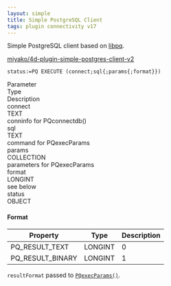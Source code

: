 ```yaml
---
layout: simple
title: Simple PostgreSQL Client
tags: plugin connectivity v17
---
```


Simple PostgreSQL client based on [libpq](https://www.postgresql.org). 

<!--more-->

[miyako/4d-plugin-simple-postgres-client-v2](https://github.com/miyako/4d-plugin-simple-postgres-client-v2/)

```
status:=PQ EXECUTE (connect;sql{;params{;format}})
```

<div class="grid">
  <div class="syntax-th cell cell--2">Parameter</div>
  <div class="syntax-th cell cell--2">Type</div>
  <div class="syntax-th cell cell--8">Description</div>
  <div class="syntax-td cell cell--2">connect</div>
  <div class="syntax-td cell cell--2">TEXT</div>
  <div class="syntax-td cell cell--8">conninfo for PQconnectdb()</div>
  <div class="syntax-td cell cell--2">sql</div>
  <div class="syntax-td cell cell--2">TEXT</div>
  <div class="syntax-td cell cell--8">command for PQexecParams</div>   
  <div class="syntax-td cell cell--2">params</div>
  <div class="syntax-td cell cell--2">COLLECTION</div>
  <div class="syntax-td cell cell--8">parameters for PQexecParams</div>    
  <div class="syntax-td cell cell--2">format</div>
  <div class="syntax-td cell cell--2">LONGINT</div>
  <div class="syntax-td cell cell--8">see below</div>    
  <div class="syntax-td cell cell--2">status</div>
  <div class="syntax-td cell cell--2">OBJECT</div>
  <div class="syntax-td cell cell--8"></div>      
</div> 

#### Format 

Property|Type|Description
------------|------|----
PQ_RESULT_TEXT | LONGINT| 0
PQ_RESULT_BINARY | LONGINT| 1

``resultFormat`` passed to [``PQexecParams()``](https://www.postgresql.org/docs/9.1/libpq-exec.html).

